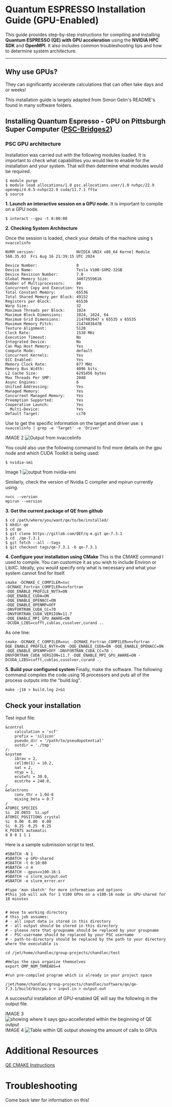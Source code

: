 # Quantum ESPRESSO Installation Guide (GPU-Enabled)

This guide provides step-by-step instructions for compiling and installing **Quantum ESPRESSO (QE) with GPU acceleration** using the **NVIDIA HPC SDK** and **OpenMPI**. It also includes common troubleshooting tips and how to determine system architecture.

---

## Why use GPUs?
They can significantly accelerate calculations that can often take days and or weeks!

This installation guide is largely adapted from Simon Gelin's README's found in many software folders. 

## Installing Quantum Espresso - GPU on Pittsburgh Super Computer ([PSC-Bridges2](https://www.psc.edu/resources/bridges-2/))

### PSC GPU architecture

Installation was carried out with the following modules loaded. It is important to check what capabilities you would like to enable for the installation and your system. That will then determine what modules would be required. 

```
$ module purge
$ module load allocations/1.0 psc.allocations.user/1.0 nvhpc/22.9 openmpi/4.0.5-nvhpc22.9 cuda/11.7.1 fftw
$ source
```


**1. Launch an interactive session on a GPU node.**
It is important to compile on a GPU node.

`$ interact --gpu -t 8:00:00`






**2. Checking System Architecture**

Once the session is loaded, check your details of the machine using 
`$ nvaccelinfo`

```CUDA Driver Version:           12060
NVRM version:                  NVIDIA UNIX x86_64 Kernel Module  560.35.03  Fri Aug 16 21:39:15 UTC 2024

Device Number:                 0
Device Name:                   Tesla V100-SXM2-32GB
Device Revision Number:        7.0
Global Memory Size:            34072559616
Number of Multiprocessors:     80
Concurrent Copy and Execution: Yes
Total Constant Memory:         65536
Total Shared Memory per Block: 49152
Registers per Block:           65536
Warp Size:                     32
Maximum Threads per Block:     1024
Maximum Block Dimensions:      1024, 1024, 64
Maximum Grid Dimensions:       2147483647 x 65535 x 65535
Maximum Memory Pitch:          2147483647B
Texture Alignment:             512B
Clock Rate:                    1530 MHz
Execution Timeout:             No
Integrated Device:             No
Can Map Host Memory:           Yes
Compute Mode:                  default
Concurrent Kernels:            Yes
ECC Enabled:                   Yes
Memory Clock Rate:             877 MHz
Memory Bus Width:              4096 bits
L2 Cache Size:                 6291456 bytes
Max Threads Per SMP:           2048
Async Engines:                 6
Unified Addressing:            Yes
Managed Memory:                Yes
Concurrent Managed Memory:     Yes
Preemption Supported:          Yes
Cooperative Launch:            Yes
  Multi-Device:                Yes
Default Target:                cc70
```

Use to get the specific information on the target and driver use: 
`$ nvaccelinfo | grep -e 'Target' -e 'Driver'`

IMAGE 2  ![Output from nvaccelinfo](https://assets.digitalocean.com/articles/alligator/boo.svg "a title")

You could also use the following command to find more details on the gpu node and which CUDA Toolkit is being used: 

`$ nvidia-smi`

Image 1 ![output from nvidia-smi](https://assets.digitalocean.com/articles/alligator/boo.svg "a title")

Similarly, check the version of Nvidia C compiler and mpirun currently using. 
```
nvcc --version
mpirun --version
```

**3. Get the current package of QE from github** 
```
$ cd /path/where/you/want/qe/to/be/installed/
$ mkdir qe
$ cd qe
$ git clone https://gitlab.com/QEF/q-e.git qe-7.3.1
$ cd ./qe-7.3.1
$ git fetch --all --tags
$ git checkout tags/qe-7.3.1 -b qe-7.3.1
``` 
**4. Configure your installation using CMake**
This is the CMAKE command I used to compile. You can customize it as you wish to include Environ or LibXC. Ideally, you would specify only what is necessary and what your system cannot find for itself.
```
cmake -DCMAKE_C_COMPILER=nvc
-DCMAKE_Fortran_COMPILER=nvfortran
-DQE_ENABLE_PROFILE_NVTX=ON
-DQE_ENABLE_CUDA=ON
-DQE_ENABLE_OPENACC=ON
-DQE_ENABLE_OPENMP=OFF
-DNVFORTRAN_CUDA_CC=70
-DNVFORTRAN_CUDA_VERSION=11.7
-DQE_ENABLE_MPI_GPU_AWARE=ON
-DCUDA_LIBS=cufft,cublas,cusolver,curand ..
```
As one line: 
```
cmake -DCMAKE_C_COMPILER=nvc -DCMAKE_Fortran_COMPILER=nvfortran -DQE_ENABLE_PROFILE_NVTX=ON -DQE_ENABLE_CUDA=ON -DQE_ENABLE_OPENACC=ON -DQE_ENABLE_OPENMP=OFF -DNVFORTRAN_CUDA_CC=70 -DNVFORTRAN_CUDA_VERSION=11.7 -DQE_ENABLE_MPI_GPU_AWARE=ON -DCUDA_LIBS=cufft,cublas,cusolver,curand ..
```
**5. Build your configured system**
Finally, make the software. The following command compiles the code using 16 processors and puts all of the process outputs into the "build.log".

```
make -j16 > build.log 2>&1
```


## Check your installation

Test input file: 

```
&control
    calculation = 'scf'
    prefix = 'silicon'
    pseudo_dir = '/path/to/pseudopotential'
    outdir = './tmp'
/:
&system
    ibrav = 2,
    celldm(1) = 10.2,
    nat = 2,
    ntyp = 1,
    ecutwfc = 30.0,
    ecutrho = 240.0,
/
&electrons
    conv_thr = 1.0d-8
    mixing_beta = 0.7
/
ATOMIC_SPECIES
Si  28.0855  Si.upf
ATOMIC_POSITIONS crystal
Si  0.00  0.00  0.00
Si  0.25  0.25  0.25
K_POINTS automatic
8 8 8 1 1 1
```


Here is a sample submission script to test. 

```
#SBATCH -N 1
#SBATCH -p GPU-shared
#SBATCH -t 0:10:00
#SBATCH -n 4
#SBATCH --gpus=v100-16:1
#SBATCH -o slurm_output.out      
#SBATCH -e slurm_error.err

#type 'man sbatch' for more information and options
#this job will ask for 1 V100 GPUs on a v100-16 node in GPU-shared for 10 minutes 


# move to working directory
# this job assumes:
# - all input data is stored in this directory
# - all output should be stored in this directory
# - please note that groupname should be replaced by your groupname
# - PSC-username should be replaced by your PSC username
# - path-to-directory should be replaced by the path to your directory where the executable is

cd /jet/home/chandlec/group-projects/chandlec/test

#Helps the cpus organize themselves
export OMP_NUM_THREADS=4

#run pre-compiled program which is already in your project space

/jet/home/chandlec/group-projects/chandlec/software/qe/qe-7.3.1/build/bin/pw.x < input.in > output.out
```

A successful installation of GPU-enabled QE will say the following in the output file. 

IMAGE 3 ![showing where it says gpu-accellerated within the beginning of QE output](https://assets.digitalocean.com/articles/alligator/boo.svg "a title")
IMAGE 4 ![Table within QE output showing the amount of calls to GPUs](https://assets.digitalocean.com/articles/alligator/boo.svg "a title")

# Additional Resources

[QE CMAKE Instructions](https://gitlab.com/QEF/q-e/-/wikis/Developers/CMake-build-system)

# Troubleshooting
Come back later for information on this!

